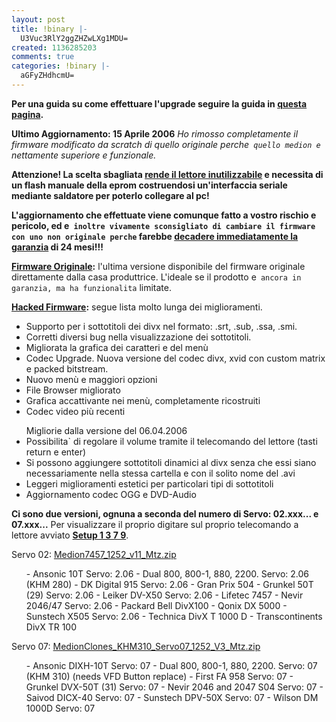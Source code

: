 ```yaml
---
layout: post
title: !binary |-
  U3Vuc3RlY2ggZHZwLXg1MDU=
created: 1136285203
comments: true
categories: !binary |-
  aGFyZHdhcmU=
---
```

<strong>Per una guida su come effettuare l'upgrade seguire la guida in <a href="http://blog.scorpionworld.it/sunstech-dvp-x505-firmware-upgrade.html" target="_blank">questa pagina</a>.</strong>

<strong>Ultimo Aggiornamento: 15 Aprile 2006</strong>
<em>Ho rimosso completamente il firmware modificato da scratch di quello originale perche` quello medion e` nettamente superiore e funzionale.</em>

<strong>Attenzione! La scelta sbagliata <u>rende il lettore inutilizzabile</u> e necessita di un flash manuale della eprom costruendosi un'interfaccia seriale mediante saldatore per poterlo collegare al pc!</strong>

<strong>L'aggiornamento che effettuate viene comunque fatto a vostro rischio e pericolo, ed e` inoltre vivamente sconsigliato di cambiare il firmware con uno non originale perche` farebbe <u>decadere immediatamente la garanzia</u> di 24 mesi!!!</strong>

<strong><a href="http://fileserver.scorpionworld.it/index.php?dir=dvd-firmware/Sunstech-DVP-x505/originale/">Firmware Originale</a>:</strong> l'ultima versione disponibile del firmware originale direttamente dalla casa produttrice. L'ideale se il prodotto e` ancora in garanzia, ma ha funzionalita` limitate.

<strong><a href="http://fileserver.scorpionworld.it/index.php?dir=dvd-firmware/Sunstech-DVP-x505/">Hacked Firmware</a>:</strong> segue lista molto lunga dei miglioramenti.
<ul>
	<li>Supporto per i sottotitoli dei divx nel formato: .srt, .sub, .ssa, .smi.</li>
	<li>Corretti diversi bug nella visualizzazione dei sottotitoli.</li>
	<li>Migliorata la grafica dei caratteri e del menù</li>
	<li>Codec Upgrade. Nuova versione del codec divx, xvid con custom matrix e packed bitstream.</li>
	<li>Nuovo menù e maggiori opzioni</li>
	<li>File Browser migliorato</li>
	<li>Grafica accattivante nei menù, completamente ricostruiti</li>
	<li>Codec video più recenti</li>
</ul>
<ul>Migliorie dalla versione del 06.04.2006
	<li>Possibilita` di regolare il volume tramite il telecomando del lettore (tasti return e enter)</li>
	<li>Si possono aggiungere sottotitoli dinamici al divx senza che essi siano necessariamente nella stessa cartella e con il solito nome del .avi</li>
	<li>Leggeri miglioramenti estetici per particolari tipi di sottotitoli</li>
	<li>Aggiornamento codec OGG e DVD-Audio</li>
</ul>
<strong>Ci sono due versioni, ognuna a seconda del numero di Servo: 02.xxx... e 07.xxx...</strong>
Per visualizzare il proprio digitare sul proprio telecomando a lettore avviato <strong><u>Setup 1 3 7 9</u></strong>.

Servo 02: <a href="http://fileserver.scorpionworld.it/index.php?dir=dvd-firmware/Sunstech-DVP-x505/servo02/">Medion7457_1252_v11_Mtz.zip</a>
<ul> - Ansonic 10T Servo: 2.06
- Dual 800, 800-1, 880, 2200. Servo: 2.06 (KHM 280)
- DK Digital 915 Servo: 2.06
- Gran Prix 504
- Grunkel 50T (29) Servo: 2.06
- Leiker DV-X50 Servo: 2.06
- Lifetec 7457
- Nevir 2046/47 Servo: 2.06
- Packard Bell DivX100
- Qonix DX 5000
- Sunstech X505 Servo: 2.06
- Technica DivX T 1000 D
- Transcontinents DivX TR 100</ul>
Servo 07: <a href="http://fileserver.scorpionworld.it/index.php?dir=dvd-firmware/Sunstech-DVP-x505/servo07/">MedionClones_KHM310_Servo07_1252_V3_Mtz.zip</a>
<ul> - Ansonic DIXH-10T Servo: 07
- Dual 800, 800-1, 880, 2200. Servo: 07 (KHM 310) (needs VFD Button replace)
- First FA 958 Servo: 07
- Grunkel DVX-50T (31) Servo: 07
- Nevir 2046 and 2047 S04 Servo: 07
- Saivod DICX-40 Servo: 07
- Sunstech DPV-50X Servo: 07
- Wilson DM 1000D Servo: 07</ul>
